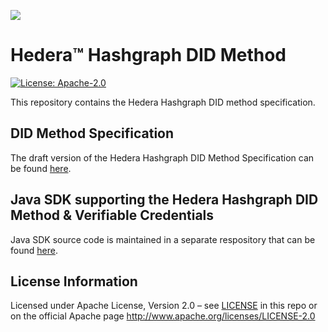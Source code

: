 ![](https://www.hedera.com/logo-capital-hbar-wordmark.jpg)


# Hedera™ Hashgraph DID Method
[![License: Apache-2.0](https://img.shields.io/badge/license-Apache--2.0-green)](LICENSE)

This repository contains the Hedera Hashgraph DID method specification.

## DID Method Specification
The draft version of the Hedera Hashgraph DID Method Specification can be found [here](did-method-specification.md).

## Java SDK supporting the Hedera Hashgraph DID Method & Verifiable Credentials
Java SDK source code is maintained in a separate respository that can be found [here](https://github.com/hashgraph/Identity-sdk).

## License Information
Licensed under Apache License, Version 2.0 – see [LICENSE](LICENSE) in this repo or on the official Apache page  <http://www.apache.org/licenses/LICENSE-2.0>
